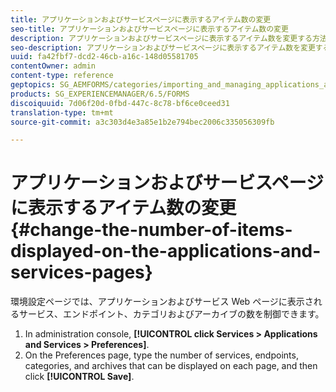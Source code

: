 ```yaml
---
title: アプリケーションおよびサービスページに表示するアイテム数の変更
seo-title: アプリケーションおよびサービスページに表示するアイテム数の変更
description: アプリケーションおよびサービスページに表示するアイテム数を変更する方法について説明します。
seo-description: アプリケーションおよびサービスページに表示するアイテム数を変更する方法について説明します。
uuid: fa42fbf7-dcd2-46cb-a16c-148d05581705
contentOwner: admin
content-type: reference
geptopics: SG_AEMFORMS/categories/importing_and_managing_applications_and_archives
products: SG_EXPERIENCEMANAGER/6.5/FORMS
discoiquuid: 7d06f20d-0fbd-447c-8c78-bf6ce0ceed31
translation-type: tm+mt
source-git-commit: a3c303d4e3a85e1b2e794bec2006c335056309fb

---
```



# アプリケーションおよびサービスページに表示するアイテム数の変更 {#change-the-number-of-items-displayed-on-the-applications-and-services-pages}

環境設定ページでは、アプリケーションおよびサービス Web ページに表示されるサービス、エンドポイント、カテゴリおよびアーカイブの数を制御できます。

1. In administration console, **[!UICONTROL click Services > Applications and Services > Preferences]**.
1. On the Preferences page, type the number of services, endpoints, categories, and archives that can be displayed on each page, and then click **[!UICONTROL Save]**.

